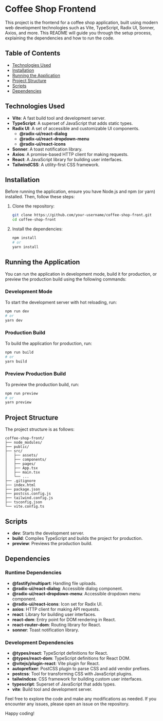 # Coffee Shop Frontend

This project is the frontend for a coffee shop application, built using modern web development technologies such as Vite, TypeScript, Radix UI, Sonner, Axios, and more. This README will guide you through the setup process, explaining the dependencies and how to run the code.

## Table of Contents

- [Technologies Used](#technologies-used)
- [Installation](#installation)
- [Running the Application](#running-the-application)
- [Project Structure](#project-structure)
- [Scripts](#scripts)
- [Dependencies](#dependencies)

## Technologies Used

- **Vite**: A fast build tool and development server.
- **TypeScript**: A superset of JavaScript that adds static types.
- **Radix UI**: A set of accessible and customizable UI components.
  - **@radix-ui/react-dialog**
  - **@radix-ui/react-dropdown-menu**
  - **@radix-ui/react-icons**
- **Sonner**: A toast notification library.
- **Axios**: A promise-based HTTP client for making requests.
- **React**: A JavaScript library for building user interfaces.
- **TailwindCSS**: A utility-first CSS framework.

## Installation

Before running the application, ensure you have Node.js and npm (or yarn) installed. Then, follow these steps:

1. Clone the repository:

   ```sh
   git clone https://github.com/your-username/coffee-shop-front.git
   cd coffee-shop-front
   ```

2. Install the dependencies:
   ```sh
   npm install
   # or
   yarn install
   ```

## Running the Application

You can run the application in development mode, build it for production, or preview the production build using the following commands:

### Development Mode

To start the development server with hot reloading, run:

```sh
npm run dev
# or
yarn dev
```

### Production Build

To build the application for production, run:

```sh
npm run build
# or
yarn build
```

### Preview Production Build

To preview the production build, run:

```sh
npm run preview
# or
yarn preview
```

## Project Structure

The project structure is as follows:

```
coffee-shop-front/
├── node_modules/
├── public/
├── src/
│   ├── assets/
│   ├── components/
│   ├── pages/
│   ├── App.tsx
│   ├── main.tsx
│   └── ...
├── .gitignore
├── index.html
├── package.json
├── postcss.config.js
├── tailwind.config.js
├── tsconfig.json
└── vite.config.ts
```

## Scripts

- **dev**: Starts the development server.
- **build**: Compiles TypeScript and builds the project for production.
- **preview**: Previews the production build.

## Dependencies

### Runtime Dependencies

- **@fastify/multipart**: Handling file uploads.
- **@radix-ui/react-dialog**: Accessible dialog component.
- **@radix-ui/react-dropdown-menu**: Accessible dropdown menu component.
- **@radix-ui/react-icons**: Icon set for Radix UI.
- **axios**: HTTP client for making API requests.
- **react**: Library for building user interfaces.
- **react-dom**: Entry point for DOM rendering in React.
- **react-router-dom**: Routing library for React.
- **sonner**: Toast notification library.

### Development Dependencies

- **@types/react**: TypeScript definitions for React.
- **@types/react-dom**: TypeScript definitions for React DOM.
- **@vitejs/plugin-react**: Vite plugin for React.
- **autoprefixer**: PostCSS plugin to parse CSS and add vendor prefixes.
- **postcss**: Tool for transforming CSS with JavaScript plugins.
- **tailwindcss**: CSS framework for building custom user interfaces.
- **typescript**: Superset of JavaScript that adds types.
- **vite**: Build tool and development server.

Feel free to explore the code and make any modifications as needed. If you encounter any issues, please open an issue on the repository.

Happy coding!
